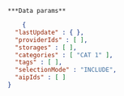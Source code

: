     ***Data params**

```json
    {
  "lastUpdate" : { },
  "providerIds" : [ ],
  "storages" : [ ],
  "categories" : [ "CAT 1" ],
  "tags" : [ ],
  "selectionMode" : "INCLUDE",
  "aipIds" : [ ]
}
```
